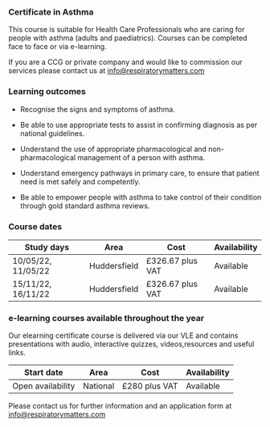 ### Certificate in Asthma

This course is suitable for Health Care Professionals who are caring for people with asthma (adults and paediatrics). Courses can be completed face to face or via e-learning.

If you are a CCG or private company and would like to commission our services please contact us at info@respiratorymatters.com

### Learning outcomes

* Recognise the signs and symptoms of asthma.

* Be able to use appropriate tests to assist in confirming diagnosis as per national guidelines.

* Understand the use of appropriate pharmacological and non-pharmacological management of a person with asthma.

* Understand emergency pathways in primary care, to ensure that patient need is met safely and competently.

* Be able to empower people with asthma to take control of their condition through gold standard asthma reviews.

### Course dates

|Study days          |	Area          | Cost           | Availability|
|--------------------|---------------|-----------------|-------------
| 10/05/22, 11/05/22 | Huddersfield  | £326.67 plus VAT| Available   |
| 15/11/22, 16/11/22 | Huddersfield  | £326.67 plus VAT| Available   |

### e-learning courses available throughout the year

Our elearning certificate course is delivered via our VLE and contains presentations with audio, interactive quizzes, videos,resources and useful links. 

|Start date          |	Area          | Cost          | Availability|
|--------------------|----------------|---------------|-------------
| Open availability  | National       | £280 plus VAT | Available   |


Please contact us for further information and an application form at info@respiratorymatters.com
